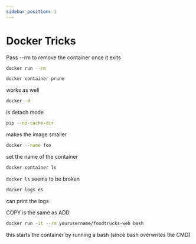 ```yaml
---
sidebar_position: 1
---
```


# Docker Tricks
Pass --rm to remove the container once it exits
~~~bash
docker run --rm
~~~

~~~bash
docker container prune
~~~
works as well

~~~bash
docker -d
~~~

is detach mode

~~~bash
pip --no-cache-dir
~~~
makes the image smaller

~~~bash
docker --name foo
~~~
set the name of the container

~~~bash
docker container ls
~~~
`docker ls` seems to be broken

~~~bash
docker logs es
~~~
can print the logs

COPY is the same as ADD

~~~bash
docker run -it --rm yourusername/foodtrucks-web bash
~~~
this starts the container by running a bash (since bash overwrites the CMD)